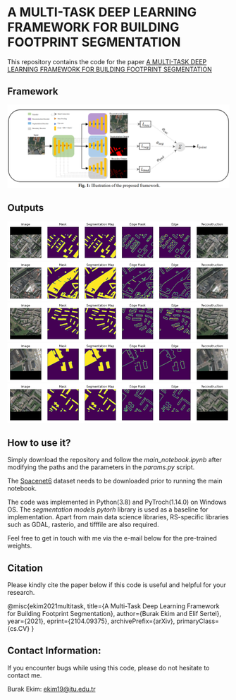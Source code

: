 # A MULTI-TASK DEEP LEARNING FRAMEWORK FOR BUILDING FOOTPRINT SEGMENTATION
This repository contains the code for the paper [A MULTI-TASK DEEP LEARNING FRAMEWORK FOR BUILDING FOOTPRINT SEGMENTATION](https://arxiv.org/abs/2104.09375)


Framework
---------------------
![alt text](ims/motiv.png)


Outputs
---------------------
![alt text](ims/1.png)
![alt text](ims/2.png)
![alt text](ims/3.png)
![alt text](ims/4.png)
![alt text](ims/5.png)


How to use it?
---------------------

Simply download the repository and follow the *main_notebook.ipynb* after modifying the paths and the parameters in the *params.py* script.

The [Spacenet6](https://arxiv.org/abs/2004.06500) dataset needs to be downloaded prior to running the main notebook. 

The code was implemented in Python(3.8) and PyTroch(1.14.0) on Windows OS. The *segmentation models pytorh* library is used as a baseline for implementation. Apart from main data science libraries, RS-specific libraries such as GDAL, rasterio, and tifffile are also required.

  
Feel free to get in touch with me via the e-mail below for the pre-trained weights.


Citation
---------------------

Please kindly cite the paper below if this code is useful and helpful for your research.

@misc{ekim2021multitask,
      title={A Multi-Task Deep Learning Framework for Building Footprint Segmentation}, 
      author={Burak Ekim and Elif Sertel},
      year={2021},
      eprint={2104.09375},
      archivePrefix={arXiv},
      primaryClass={cs.CV}
}

Contact Information:
--------------------

If you encounter bugs while using this code, please do not hesitate to contact me.

Burak Ekim: ekim19@itu.edu.tr<br>
